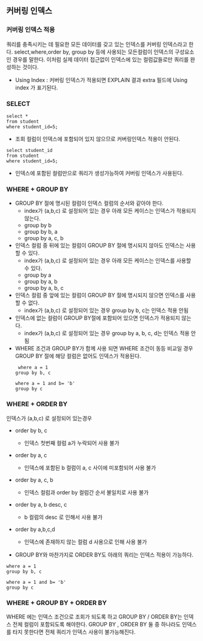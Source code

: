 ## 커버링 인덱스

### 커버링 인덱스 적용 
쿼리를 충족시키는 데 필요한 모든 데이터를 갖고 있는 인덱스를 커버링 인덱스라고 한다. select,where,order by, group by 등에 사용되는 모든컬럼이 인덱스의 구성요소인 경우를 말한다. 이처럼 실제 데이터 접근없이 인덱스에 있는 컬럼값들로만 쿼리를 완성하는 것이다.

- Using Index : 커버링 인덱스가 적용되면 EXPLAIN 결과 extra 필드에 Using index 가 표기된다.

### SELECT
```
select *
from student
where student_id=5;
```
- 조회 컬럼이 인덱스에 포함되어 있지 않으므로 커버링인덱스 적용이 안된다.
```
select student_id
from student
where student_id=5;
```
- 인덱스에 포함된 컬럼만으로 쿼리가 생성가능하여 커버링 인덱스가 사용된다.

### WHERE + GROUP BY
- GROUP BY 절에 명시된 컬럼이 인덱스 컬럼의 순서와 같아야 한다.
    - index가 (a,b,c) 로 설정되어 있는 경우 아래 모든 케이스는 인덱스가 적용되지 않는다.
    - group by b
    - group by b, a
    - group by a, c, b
- 인덱스 컬럼 중 뒤에 있는 컬럼이 GROUP BY 절에 명시되지 않아도 인덱스는 사용할 수 있다.
    - index가 (a,b,c) 로 설정되어 있는 경우 아래 모든 케이스는 인덱스를 사용할 수 있다.
    - group by a
    - group by a, b
    - group by a, b, c
- 인덱스 컬럼 중 앞에 있는 컬럼이 GROUP BY 절에 명시되지 않으면 인덱스를 사용할 수 없다.
    - index가 (a,b,c) 로 설정되어 있는 경우 group by b, c는 인덱스 적용 안됨
- 인덱스에 없는 컬럼이 GROUP BY절에 포함되어 있으면 인덱스가 적용되지 않는다.
    - index가 (a,b,c) 로 설정되어 있는 경우 group by a, b, c, d는 인덱스 적용 안됨
- WHERE 조건과 GROUP BY가 함께 사용 되면 WHERE 조건이 동등 비교일 경우 GROUP BY 절에 해당 컬럼은 없어도 인덱스가 적용된다.
    ```
     where a = 1
    group by b, c

    where a = 1 and b= 'b'
    group by c
    ```    

### WHERE + ORDER BY
인덱스가 (a,b,c) 로 설정되어 있는경우
- order by b, c 
    - 인덱스 첫번째 컬럼 a가 누락되어 사용 불가
- order by a, c
    - 인덱스에 포함된 b 컬럼이 a, c 사이에 미포함되어 사용 불가
- order by a, c, b
    - 인덱스 컬럼과 order by 컬럼간 순서 불일치로 사용 불가
- order by a, b desc, c
    - b 컬럼의 desc 로 인해서 사용 불가
- order by a,b,c,d
    - 인덱스에 존재하지 않는 컬럼 d 사용으로 인해 사용 불가

- GROUP BY와 마찬가지로 ORDER BY도 아래의 쿼리는 인덱스 적용이 가능하다.
```
where a = 1
group by b, c

where a = 1 and b= 'b'
group by c
```    

### WHERE + GROUP BY + ORDER BY
WHERE 에는 인덱스 조건으로 조회가 되도록 하고 GROUP BY / ORDER BY는 인덱스 전체 컬럼이 포함되도록 해야한다. GROUP BY , ORDER BY 둘 중 하나라도 인덱스를 타지 못한다면 전체 쿼리가 인덱스 사용이 불가능해진다.